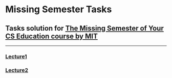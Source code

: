 # Missing Semester Tasks
## Tasks solution for [The Missing Semester of Your CS Education course by MIT](https://missing.csail.mit.edu/)  
<hr>

### [Lecture1](https://github.com/YehiaFarghaly/missing-semester-tasks/tree/main/lecture1)   
### [Lecture2](https://github.com/YehiaFarghaly/missing-semester-tasks/tree/main/lecture2)  
